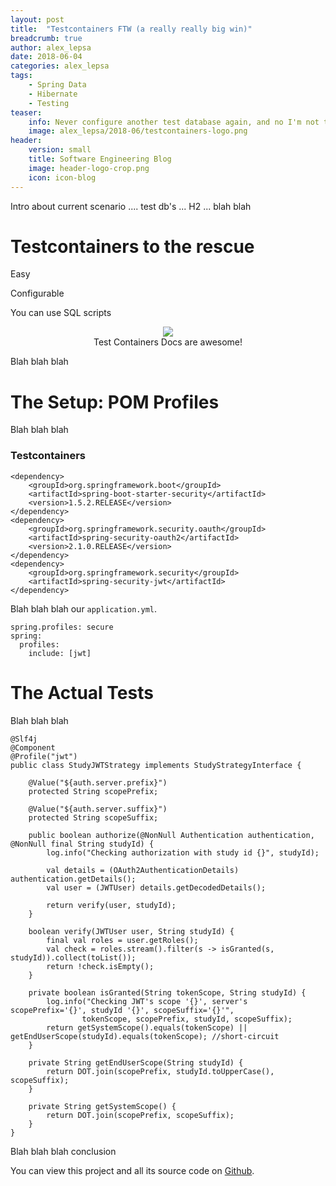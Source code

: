 ```yaml
---
layout: post
title:  "Testcontainers FTW (a really really big win)"
breadcrumb: true
author: alex_lepsa
date: 2018-06-04
categories: alex_lepsa
tags:
    - Spring Data
    - Hibernate
    - Testing
teaser:
    info: Never configure another test database again, and no I'm not talking about H2.
    image: alex_lepsa/2018-06/testcontainers-logo.png
header:
    version: small
    title: Software Engineering Blog
    image: header-logo-crop.png
    icon: icon-blog 
---
```


Intro about current scenario .... test db's ... H2 ... blah blah

# Testcontainers to the rescue #

Easy

Configurable

You can use SQL scripts

<center>
  <figure>
      <img src="{{site.urlimg}}alex_lepsa/2018-06/testcontainer-docs.png"/>  
      <figcaption>Test Containers Docs are awesome!</figcaption>
  </figure>
</center>

Blah blah blah

# The Setup: POM  Profiles #

Blah blah blah

### Testcontainers ###
```
<dependency>
    <groupId>org.springframework.boot</groupId>
    <artifactId>spring-boot-starter-security</artifactId>
    <version>1.5.2.RELEASE</version>
</dependency>
<dependency>
    <groupId>org.springframework.security.oauth</groupId>
    <artifactId>spring-security-oauth2</artifactId>
    <version>2.1.0.RELEASE</version>
</dependency>
<dependency>
    <groupId>org.springframework.security</groupId>
    <artifactId>spring-security-jwt</artifactId>
</dependency>
```

Blah blah blah our `application.yml`.

```
spring.profiles: secure
spring:
  profiles:
    include: [jwt]
```

# The Actual Tests #

Blah blah blah

```
@Slf4j
@Component
@Profile("jwt")
public class StudyJWTStrategy implements StudyStrategyInterface {

    @Value("${auth.server.prefix}")
    protected String scopePrefix;

    @Value("${auth.server.suffix}")
    protected String scopeSuffix;

    public boolean authorize(@NonNull Authentication authentication, @NonNull final String studyId) {
        log.info("Checking authorization with study id {}", studyId);

        val details = (OAuth2AuthenticationDetails) authentication.getDetails();
        val user = (JWTUser) details.getDecodedDetails();

        return verify(user, studyId);
    }

    boolean verify(JWTUser user, String studyId) {
        final val roles = user.getRoles();
        val check = roles.stream().filter(s -> isGranted(s, studyId)).collect(toList());
        return !check.isEmpty();
    }

    private boolean isGranted(String tokenScope, String studyId) {
        log.info("Checking JWT's scope '{}', server's scopePrefix='{}', studyId '{}', scopeSuffix='{}'",
                tokenScope, scopePrefix, studyId, scopeSuffix);
        return getSystemScope().equals(tokenScope) || getEndUserScope(studyId).equals(tokenScope); //short-circuit
    }

    private String getEndUserScope(String studyId) {
        return DOT.join(scopePrefix, studyId.toUpperCase(), scopeSuffix);
    }

    private String getSystemScope() {
        return DOT.join(scopePrefix, scopeSuffix);
    }
}
```

Blah blah blah conclusion

You can view this project and all its source code on [Github](https://github.com/overture-stack/ego).